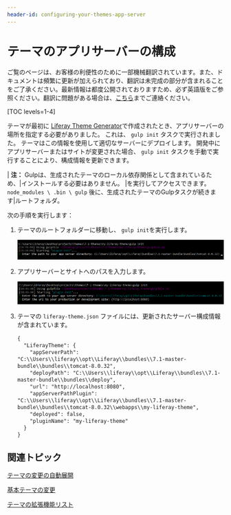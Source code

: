 ```yaml
---
header-id: configuring-your-themes-app-server
---
```


# テーマのアプリサーバーの構成

<p class="alert alert-info"><span class="wysiwyg-color-blue120">ご覧のページは、お客様の利便性のために一部機械翻訳されています。また、ドキュメントは頻繁に更新が加えられており、翻訳は未完成の部分が含まれることをご了承ください。最新情報は都度公開されておりますため、必ず英語版をご参照ください。翻訳に問題がある場合は、<a href="mailto:support-content-jp@liferay.com">こちら</a>までご連絡ください。</span></p>

[TOC levels=1-4]

テーマが最初に [Liferay Theme Generator](/docs/7-1/tutorials/-/knowledge_base/t/creating-themes)で作成されたとき、アプリサーバーの場所を指定する必要がありました。 これは、 `gulp init` タスクで実行されました。 テーマはこの情報を使用して適切なサーバーにデプロイします。 開発中にアプリサーバーまたはサイトが変更された場合、 `gulp init` タスクを手動で実行することにより、構成情報を更新できます。

| **注：** Gulpは、生成されたテーマのローカル依存関係として含まれているため、|インストールする必要はありません。 |を実行してアクセスできます。 `node_modules \ .bin \ gulp` 後に、生成されたテーマのGulpタスクが続きます|ルートフォルダ。

次の手順を実行します：

1.  テーマのルートフォルダーに移動し、 `gulp init`を実行します。

    ![図1： <code>gulp init</code> タスクを実行して、アプリサーバーの構成を更新します。](../../../../images/theme-dev-server-configuration-gulp-init.png)

2.  アプリサーバーとサイトへのパスを入力します。

    ![図2： <code>gulp init</code> タスクを実行して、サイトのURLを更新することもできます。](../../../../images/theme-dev-server-configuration-gulp-init-config.png)

3.  テーマの `liferay-theme.json` ファイルには、更新されたサーバー構成情報が含まれています。
   
        {
          "LiferayTheme": {
            "appServerPath": "C:\\Users\\liferay\\opt\\Liferay\\bundles\\7.1-master-bundle\\bundles\\tomcat-8.0.32",
            "deployPath": "C:\\Users\\liferay\\opt\\Liferay\\bundles\\7.1-master-bundle\\bundles\\deploy",
            "url": "http://localhost:8080",
            "appServerPathPlugin": "C:\\Users\\liferay\\opt\\Liferay\\bundles\\7.1-master-bundle\\bundles\\tomcat-8.0.32\\webapps\\my-liferay-theme",
            "deployed": false,
            "pluginName": "my-liferay-theme"
          }
        }

## 関連トピック

[テーマの変更の自動展開](/docs/7-1/tutorials/-/knowledge_base/t/automatically-deploying-theme-changes)

[基本テーマの変更](/docs/7-1/tutorials/-/knowledge_base/t/changing-your-base-theme)

[テーマの拡張機能リスト](/docs/7-1/tutorials/-/knowledge_base/t/listing-your-themes-extensions)
